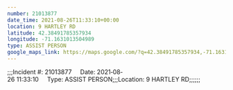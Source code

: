 ```yaml
---
number: 21013877
date_time: 2021-08-26T11:33:10+00:00
location: 9 HARTLEY RD
latitude: 42.38491785357934
longitude: -71.1631013504989
type: ASSIST PERSON
google_maps_link: https://maps.google.com/?q=42.38491785357934,-71.1631013504989
---
```


;;;Incident #: 21013877     Date: 2021‐08‐26 11:33:10     Type: ASSIST PERSON;;;Location: 9 HARTLEY RD;;;;;;
